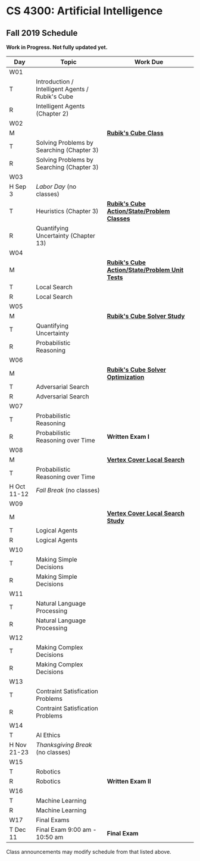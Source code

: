 CS 4300: Artificial Intelligence
===============================================

Fall 2019 Schedule
--------------------

**Work in Progress.  Not fully updated yet.**

Day         | Topic                                          | Work Due
------------|------------------------------------------------|---------
W01         |                                                |
T           | Introduction / Intelligent Agents / Rubik's Cube |
R           | Intelligent Agents            (Chapter 2)      |
W02         |                                                |
M           |                                                | **[Rubik's Cube Class](assignment_01.php)**
T           | Solving Problems by Searching (Chapter 3)      |
R           | Solving Problems by Searching (Chapter 3)      |
W03         |                                                |
H Sep 3     | *Labor Day* (no classes)                       |
T           | Heuristics                (Chapter 3)          | **[Rubik's Cube Action/State/Problem Classes](assignment_02.php)**
R           | Quantifying Uncertainty   (Chapter 13)         | 
W04         |                                                |
M           |                                                | **[Rubik's Cube Action/State/Problem Unit Tests](assignment_03.php)**
T           | Local Search                                   |
R           | Local Search                                   |
W05         |                                                |
M           |                                                | **[Rubik's Cube Solver Study](assignment_04.php)**
T           | Quantifying Uncertainty                        |
R           | Probabilistic Reasoning                        |
W06         |                                                |
M           |                                                | **[Rubik's Cube Solver Optimization](assignment_05.php)**
T           | Adversarial Search                             |
R           | Adversarial Search                             |
W07         |                                                |
T           | Probabilistic Reasoning                        |
R           | Probabilistic Reasoning over Time              | **Written Exam I**
W08         |                                                | 
M           |                                                | **[Vertex Cover Local Search](assignment_06.php)**
T           | Probabilistic Reasoning over Time              |
H Oct 11-12 | *Fall Break* (no classes)                      |
W09         |                                                |
M           |                                                | **[Vertex Cover Local Search Study](assignment_07.php)**
T           | Logical Agents                                 |
R           | Logical Agents                                 |
W10         |                                                |
T           | Making Simple Decisions                        |
R           | Making Simple Decisions                        |
W11         |                                                |
T           | Natural Language Processing                    |
R           | Natural Language Processing                    |
W12         |                                                |
T           | Making Complex Decisions                       |
R           | Making Complex Decisions                       |
W13         |                                                |
T           | Contraint Satisfication Problems               |
R           | Contraint Satisfication Problems               |
W14         |                                                |
T           | AI Ethics                                      |
H Nov 21-23 | *Thanksgiving Break* (no classes)              |
W15         |                                                |
T           | Robotics                                       |
R           | Robotics                                       | **Written Exam II**
W16         |                                                |
T           | Machine Learning                               |
R           | Machine Learning                               |
W17         | Final Exams                                    |
T  Dec 11   | Final Exam 9:00 am - 10:50 am                  | **Final Exam**

Class announcements may modify schedule from that listed above.
